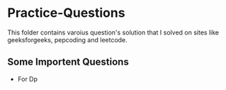 # Practice-Questions

This folder contains varoius question's solution that I solved on sites like geeksforgeeks, pepcoding and leetcode.

## Some Importent Questions 

- For Dp

